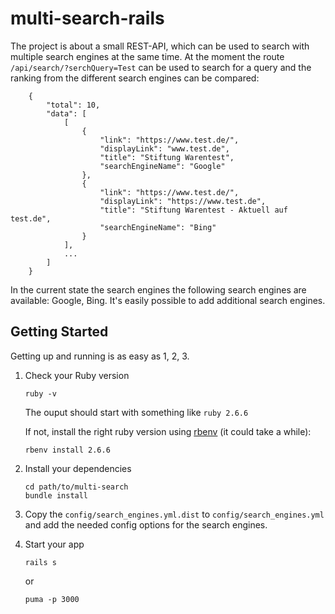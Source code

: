 # multi-search-rails

The project is about a small REST-API, which can be used to search with multiple search engines at the same time.
At the moment the route `/api/search/?serchQuery=Test` can be used to search for a query and the ranking from the different
search engines can be compared:

```
    {
        "total": 10,
        "data": [
            [
                {
                    "link": "https://www.test.de/",
                    "displayLink": "www.test.de",
                    "title": "Stiftung Warentest",
                    "searchEngineName": "Google"
                },
                {
                    "link": "https://www.test.de/",
                    "displayLink": "https://www.test.de",
                    "title": "Stiftung Warentest - Aktuell auf test.de",
                    "searchEngineName": "Bing"
                }
            ],
            ...
        ]
    }
```

In the current state the search engines the following search engines are available: Google, Bing.
It's easily possible to add additional search engines.

## Getting Started

Getting up and running is as easy as 1, 2, 3.

1. Check your Ruby version

    ```shell
    ruby -v
    ```

    The ouput should start with something like `ruby 2.6.6`

    If not, install the right ruby version using [rbenv](https://github.com/rbenv/rbenv) (it could take a while):

    ```shell
    rbenv install 2.6.6
    ```

2. Install your dependencies

    ```
    cd path/to/multi-search
    bundle install
    ```

3. Copy the `config/search_engines.yml.dist` to `config/search_engines.yml` and add the needed config options for the search engines.

4. Start your app

    ```
    rails s
    ```

    or

    ```
    puma -p 3000
    ```